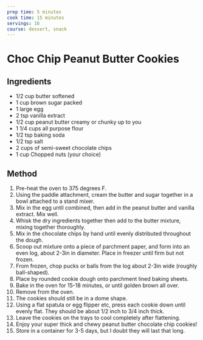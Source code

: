 ```yaml
---
prep time: 5 minutes
cook time: 15 minutes
servings: 16
course: dessert, snack
---
```


# Choc Chip Peanut Butter Cookies

## Ingredients
* 1/2 cup butter softened
* 1 cup brown sugar packed
* 1 large egg
* 2 tsp vanilla extract
* 1/2 cup peanut butter creamy or chunky up to you
* 1 1/4 cups all purpose flour
* 1/2 tsp baking soda
* 1/2 tsp salt
* 2 cups of semi-sweet chocolate chips 
* 1 cup Chopped nuts (your choice)

## Method
1. Pre-heat the oven to 375 degrees F.
2. Using the paddle attachment, cream the butter and sugar together in a bowl attached to a stand mixer.
3. Mix in the egg until combined, then add in the peanut butter and vanilla extract. Mix well.
4. Whisk the dry ingredients together then add to the butter mixture, mixing together thoroughly.
5. Mix in the chocolate chips by hand until evenly distributed throughout the dough.
6. Scoop out mixture onto a piece of parchment paper, and form into an even log, about 2-3in in diameter. Place in freezer until firm but not frozen.
7. From frozen, chop pucks or balls from the log about 2-3in wide (roughly ball-shaped).
8. Place by rounded cookie dough onto parchment lined baking sheets.
9. Bake in the oven for 15-18 minutes, or until golden brown all over.
10. Remove from the oven.
11. The cookies should still be in a dome shape.
12. Using a flat spatula or egg flipper etc, press each cookie down until evenly flat. They should be about 1/2 inch to 3/4 inch thick.
13. Leave the cookies on the trays to cool completely after flattening.
14. Enjoy your super thick and chewy peanut butter chocolate chip cookies!
15. Store in a container for 3-5 days, but I doubt they will last that long.
